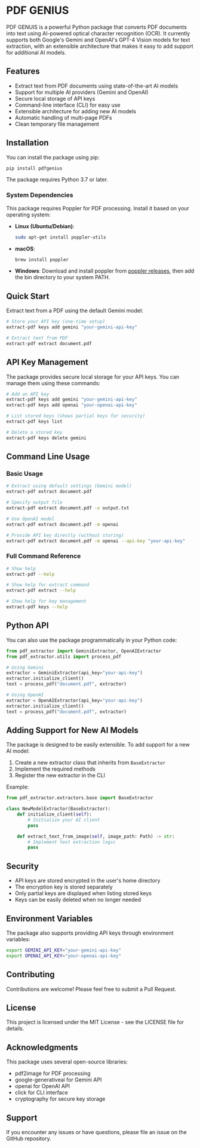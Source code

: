 # PDF GENIUS

PDF GENUIS is a powerful Python package that converts PDF documents into text using AI-powered optical character recognition (OCR). It currently supports both Google's Gemini and OpenAI's GPT-4 Vision models for text extraction, with an extensible architecture that makes it easy to add support for additional AI models.

## Features

- Extract text from PDF documents using state-of-the-art AI models
- Support for multiple AI providers (Gemini and OpenAI)
- Secure local storage of API keys
- Command-line interface (CLI) for easy use
- Extensible architecture for adding new AI models
- Automatic handling of multi-page PDFs
- Clean temporary file management

## Installation

You can install the package using pip:

```bash
pip install pdfgenius
```

The package requires Python 3.7 or later.

### System Dependencies

This package requires Poppler for PDF processing. Install it based on your operating system:

- **Linux (Ubuntu/Debian)**:

  ```bash
  sudo apt-get install poppler-utils
  ```

- **macOS**:

  ```bash
  brew install poppler
  ```

- **Windows**:
  Download and install poppler from [poppler releases](http://blog.alivate.com.au/poppler-windows/), then add the bin directory to your system PATH.

## Quick Start

Extract text from a PDF using the default Gemini model:

```bash
# Store your API key (one-time setup)
extract-pdf keys add gemini "your-gemini-api-key"

# Extract text from PDF
extract-pdf extract document.pdf
```

## API Key Management

The package provides secure local storage for your API keys. You can manage them using these commands:

```bash
# Add an API key
extract-pdf keys add gemini "your-gemini-api-key"
extract-pdf keys add openai "your-openai-api-key"

# List stored keys (shows partial keys for security)
extract-pdf keys list

# Delete a stored key
extract-pdf keys delete gemini
```

## Command Line Usage

### Basic Usage

```bash
# Extract using default settings (Gemini model)
extract-pdf extract document.pdf

# Specify output file
extract-pdf extract document.pdf -o output.txt

# Use OpenAI model
extract-pdf extract document.pdf -m openai

# Provide API key directly (without storing)
extract-pdf extract document.pdf -m openai --api-key "your-api-key"
```

### Full Command Reference

```bash
# Show help
extract-pdf --help

# Show help for extract command
extract-pdf extract --help

# Show help for key management
extract-pdf keys --help
```

## Python API

You can also use the package programmatically in your Python code:

```python
from pdf_extractor import GeminiExtractor, OpenAIExtractor
from pdf_extractor.utils import process_pdf

# Using Gemini
extractor = GeminiExtractor(api_key="your-api-key")
extractor.initialize_client()
text = process_pdf("document.pdf", extractor)

# Using OpenAI
extractor = OpenAIExtractor(api_key="your-api-key")
extractor.initialize_client()
text = process_pdf("document.pdf", extractor)
```

## Adding Support for New AI Models

The package is designed to be easily extensible. To add support for a new AI model:

1. Create a new extractor class that inherits from `BaseExtractor`
2. Implement the required methods
3. Register the new extractor in the CLI

Example:

```python
from pdf_extractor.extractors.base import BaseExtractor

class NewModelExtractor(BaseExtractor):
    def initialize_client(self):
        # Initialize your AI client
        pass

    def extract_text_from_image(self, image_path: Path) -> str:
        # Implement text extraction logic
        pass
```

## Security

- API keys are stored encrypted in the user's home directory
- The encryption key is stored separately
- Only partial keys are displayed when listing stored keys
- Keys can be easily deleted when no longer needed

## Environment Variables

The package also supports providing API keys through environment variables:

```bash
export GEMINI_API_KEY="your-gemini-api-key"
export OPENAI_API_KEY="your-openai-api-key"
```

## Contributing

Contributions are welcome! Please feel free to submit a Pull Request.

## License

This project is licensed under the MIT License - see the LICENSE file for details.

## Acknowledgments

This package uses several open-source libraries:

- pdf2image for PDF processing
- google-generativeai for Gemini API
- openai for OpenAI API
- click for CLI interface
- cryptography for secure key storage

## Support

If you encounter any issues or have questions, please file an issue on the GitHub repository.
